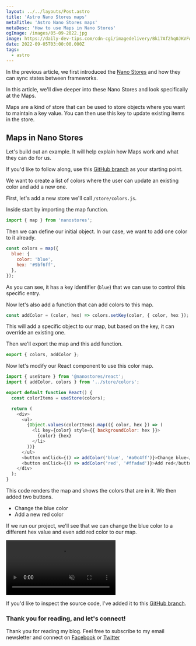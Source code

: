 ```yaml
---
layout: ../../layouts/Post.astro
title: 'Astro Nano Stores maps'
metaTitle: 'Astro Nano Stores maps'
metaDesc: 'How to use Maps in Nano Stores'
ogImage: /images/05-09-2022.jpg
image: https://daily-dev-tips.com/cdn-cgi/imagedelivery/Bki7Af2hq0JKVFw1XYYMQg/8cf58dbd-1e72-49cb-b065-a52882792f00
date: 2022-09-05T03:00:00.000Z
tags:
  - astro
---
```


In the previous article, we first introduced the [Nano Stores](https://daily-dev-tips.com/posts/sharing-state-between-frameworks-with-astro/) and how they can sync states between frameworks.

In this article, we'll dive deeper into these Nano Stores and look specifically at the Maps.

Maps are a kind of store that can be used to store objects where you want to maintain a key value.
You can then use this key to update existing items in the store.

## Maps in Nano Stores

Let's build out an example. It will help explain how Maps work and what they can do for us.

If you'd like to follow along, use this [GitHub branch](https://github.com/rebelchris/astro-react/tree/part-3) as your starting point.

We want to create a list of colors where the user can update an existing color and add a new one.

First, let's add a new store we'll call `/store/colors.js`.

Inside start by importing the map function.

```js
import { map } from 'nanostores';
```

Then we can define our initial object. In our case, we want to add one color to it already.

```js
const colors = map({
  blue: {
    color: 'blue',
    hex: '#9bf6ff',
  },
});
```

As you can see, it has a key identifier (`blue`) that we can use to control this specific entry.

Now let's also add a function that can add colors to this map.

```js
const addColor = (color, hex) => colors.setKey(color, { color, hex });
```

This will add a specific object to our map, but based on the key, it can override an existing one.

Then we'll export the map and this add function.

```js
export { colors, addColor };
```

Now let's modify our React component to use this color map.

```js
import { useStore } from '@nanostores/react';
import { addColor, colors } from '../store/colors';

export default function React() {
  const colorItems = useStore(colors);

  return (
    <div>
      <ul>
        {Object.values(colorItems).map(({ color, hex }) => (
          <li key={color} style={{ backgroundColor: hex }}>
            {color} {hex}
          </li>
        ))}
      </ul>
      <button onClick={() => addColor('blue', '#a0c4ff')}>Change blue</button>
      <button onClick={() => addColor('red', '#ffadad')}>Add red</button>
    </div>
  );
}
```

This code renders the map and shows the colors that are in it.
We then added two buttons.

- Change the blue color
- Add a new red color

If we run our project, we'll see that we can change the blue color to a different hex value and even add red color to our map.

<!-- ![Astro Nano Stores maps](https://cdn.hashnode.com/res/hashnode/image/upload/v1661494287847/_5VDWndgH.gif) -->
<video autoplay loop muted playsinline>
  <source src="https://res.cloudinary.com/daily-dev-tips/video/upload/v1661494328/colors_x1k9py.webm" type="video/webm" />
  <source src="https://res.cloudinary.com/daily-dev-tips/video/upload/v1661494327/colors_f0cjcq.mp4" type="video/mp4" />
</video>

If you'd like to inspect the source code, I've added it to this [GitHub branch](https://github.com/rebelchris/astro-react/tree/part-4).

### Thank you for reading, and let's connect!

Thank you for reading my blog. Feel free to subscribe to my email newsletter and connect on [Facebook](https://www.facebook.com/DailyDevTipsBlog) or [Twitter](https://twitter.com/DailyDevTips1)
